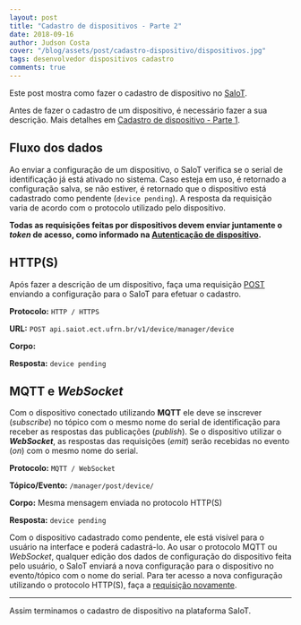```yaml
---
layout: post
title: "Cadastro de dispositivos - Parte 2"
date: 2018-09-16
author: Judson Costa
cover: "/blog/assets/post/cadastro-dispositivo/dispositivos.jpg"
tags: desenvolvedor dispositivos cadastro
comments: true
---
```


Este post mostra como fazer o cadastro de dispositivo no [SaIoT](https://saiot.ect.ufrn.br).

Antes de fazer o cadastro de um dispositivo, é necessário fazer a sua descrição. Mais detalhes em [Cadastro de dispositivo - Parte 1](/blog/2018/09/16/cadastro-dispositivo-parte-1.html).

## Fluxo dos dados

Ao enviar a configuração de um dispositivo, o SaIoT verifica se o serial de identificação já está ativado no sistema. Caso esteja em uso, é retornado a configuração salva, se não estiver, é retornado que o dispositivo está cadastrado como pendente (`device pending`). A resposta da requisição varia de acordo com o protocolo utilizado pelo dispositivo.

**Todas as requisições feitas por dispositivos devem enviar juntamente o *token* de acesso, como informado na [Autenticação de dispositivo](/blog/2018/09/15/autenticacao-dispositivo.html).**

## HTTP(S)

Após fazer a descrição de um dispositivo, faça uma requisição [POST](https://pt.wikipedia.org/wiki/POST_(HTTP)) enviando a configuração para o SaIoT para efetuar o cadastro.

**Protocolo:** `HTTP / HTTPS`

**URL:** `POST api.saiot.ect.ufrn.br/v1/device/manager/device`

**Corpo:**

<script src="https://gist.github.com/judsonc/fa3e5b6e48662ef9363d01239293d3b9.js"></script>

**Resposta:** `device pending`

## MQTT e _WebSocket_

Com o dispositivo conectado utilizando **MQTT** ele deve se inscrever (_subscribe_) no tópico com o mesmo nome do serial de identificação para receber as respostas das publicações (_publish_). Se o dispositivo utilizar o **_WebSocket_**, as respostas das requisições (_emit_) serão recebidas no evento (_on_) com o mesmo nome do serial.

**Protocolo:** `MQTT / WebSocket`

**Tópico/Evento:** `/manager/post/device/`

**Corpo:** Mesma mensagem enviada no protocolo HTTP(S)

**Resposta:** `device pending`

Com o dispositivo cadastrado como pendente, ele está visível para o usuário na interface e poderá cadastrá-lo. Ao usar o protocolo MQTT ou _WebSocket_, qualquer edição dos dados de configuração do dispositivo feita pelo usuário, o SaIoT enviará a nova configuração para o dispositivo no evento/tópico com o nome do serial. Para ter acesso a nova configuração utilizando o protocolo HTTP(S), faça a [requisição novamente](/blog/2018/09/16/cadastro-dispositivo-parte-2.html#https).

<hr>

Assim terminamos o cadastro de dispositivo na plataforma SaIoT.